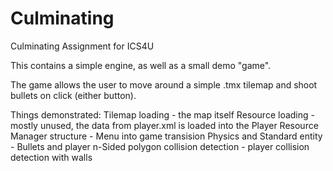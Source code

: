 # Culminating
Culminating Assignment for ICS4U

This contains a simple engine, as well as a small demo "game".

The game allows the user to move around a simple .tmx tilemap and shoot bullets on click (either button).

Things demonstrated:
  Tilemap loading - the map itself
  Resource loading - mostly unused, the data from player.xml is loaded into the Player Resource
  Manager structure - Menu into game transision
  Physics and Standard entity - Bullets and player
  n-Sided polygon collision detection - player collision detection with walls
